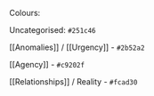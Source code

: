 Colours:

Uncategorised: `#251c46` 

[[Anomalies]] / [[Urgency]] - `#2b52a2`

[[Agency]] - `#c9202f` 

[[Relationships]] / Reality - `#fcad30`



